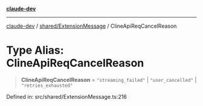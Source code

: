 [**claude-dev**](../../../README.md)

***

[claude-dev](../../../README.md) / [shared/ExtensionMessage](../README.md) / ClineApiReqCancelReason

# Type Alias: ClineApiReqCancelReason

> **ClineApiReqCancelReason** = `"streaming_failed"` \| `"user_cancelled"` \| `"retries_exhausted"`

Defined in: src/shared/ExtensionMessage.ts:216
